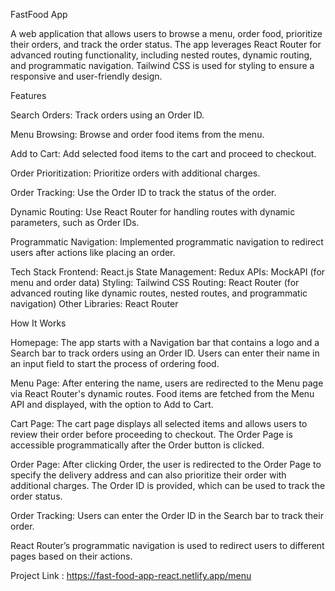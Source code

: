 FastFood App

A web application that allows users to browse a menu, order food, prioritize their orders, and track the order status. The app leverages React Router for advanced routing functionality, including nested routes, dynamic routing, and programmatic navigation. Tailwind CSS is used for styling to ensure a responsive and user-friendly design.

Features

Search Orders: Track orders using an Order ID.

Menu Browsing: Browse and order food items from the menu.

Add to Cart: Add selected food items to the cart and proceed to checkout.

Order Prioritization: Prioritize orders with additional charges.

Order Tracking: Use the Order ID to track the status of the order.

Dynamic Routing: Use React Router for handling routes with dynamic parameters, such as Order IDs.

Programmatic Navigation: Implemented programmatic navigation to redirect users after actions like placing an order.

Tech Stack
Frontend: React.js
State Management: Redux
APIs: MockAPI (for menu and order data)
Styling: Tailwind CSS
Routing: React Router (for advanced routing like dynamic routes, nested routes, and programmatic navigation)
Other Libraries: React Router

How It Works

Homepage:
The app starts with a Navigation bar that contains a logo and a Search bar to track orders using an Order ID.
Users can enter their name in an input field to start the process of ordering food.

Menu Page:
After entering the name, users are redirected to the Menu page via React Router's dynamic routes.
Food items are fetched from the Menu API and displayed, with the option to Add to Cart.

Cart Page:
The cart page displays all selected items and allows users to review their order before proceeding to checkout.
The Order Page is accessible programmatically after the Order button is clicked.

Order Page:
After clicking Order, the user is redirected to the Order Page to specify the delivery address and can also prioritize their order with additional charges.
The Order ID is provided, which can be used to track the order status.

Order Tracking:
Users can enter the Order ID in the Search bar to track their order.

React Router’s programmatic navigation is used to redirect users to different pages based on their actions.

Project Link : https://fast-food-app-react.netlify.app/menu
